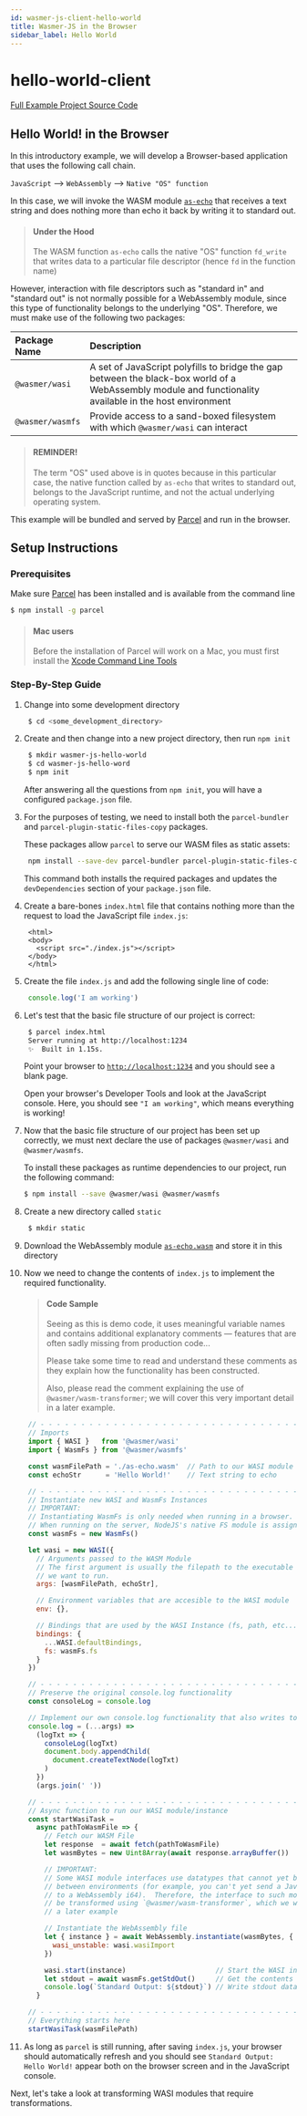 ```yaml
---
id: wasmer-js-client-hello-world
title: Wasmer-JS in the Browser
sidebar_label: Hello World
---
```


# hello-world-client

[Full Example Project Source Code](https://github.com/wasmerio/docs.wasmer.io/tree/master/docs/wasmer-js/client/examples/hello-world)

## Hello World! in the Browser

In this introductory example, we will develop a Browser-based application that uses the following call chain.

`JavaScript` --&gt; `WebAssembly` --&gt; `Native "OS" function`

In this case, we will invoke the WASM module [`as-echo`](https://github.com/torch2424/as-echo) that receives a text string and does nothing more than echo it back by writing it to standard out.

> #### Under the Hood
>
> The WASM function `as-echo` calls the native "OS" function `fd_write` that writes data to a particular file descriptor \(hence `fd` in the function name\)

However, interaction with file descriptors such as "standard in" and "standard out" is not normally possible for a WebAssembly module, since this type of functionality belongs to the underlying "OS". Therefore, we must make use of the following two packages:

| Package Name | Description |
| :--- | :--- |
| `@wasmer/wasi` | A set of JavaScript polyfills to bridge the gap between the black-box world of a WebAssembly module and functionality available in the host environment |
| `@wasmer/wasmfs` | Provide access to a sand-boxed filesystem with which `@wasmer/wasi` can interact |

> #### REMINDER!
>
> The term "OS" used above is in quotes because in this particular case, the native function called by `as-echo` that writes to standard out, belongs to the JavaScript runtime, and not the actual underlying operating system.

This example will be bundled and served by [Parcel](https://parceljs.org/) and run in the browser.

## Setup Instructions

### Prerequisites

Make sure [Parcel](https://parceljs.org/) has been installed and is available from the command line

```bash
$ npm install -g parcel
```

> #### Mac users
>
> Before the installation of Parcel will work on a Mac, you must first install the [Xcode Command Line Tools](https://developer.apple.com/download/more/?=for%20Xcode)

### Step-By-Step Guide

1. Change into some development directory

   ```bash
    $ cd <some_development_directory>
   ```

2. Create and then change into a new project directory, then run `npm init`

   ```bash
    $ mkdir wasmer-js-hello-world
    $ cd wasmer-js-hello-word
    $ npm init
   ```

   After answering all the questions from `npm init`, you will have a configured `package.json` file.

3. For the purposes of testing, we need to install both the `parcel-bundler` and `parcel-plugin-static-files-copy` packages.

   These packages allow `parcel` to serve our WASM files as static assets:

   ```bash
    npm install --save-dev parcel-bundler parcel-plugin-static-files-copy
   ```

   This command both installs the required packages and updates the `devDependencies` section of your `package.json` file.

4. Create a bare-bones `index.html` file that contains nothing more than the request to load the JavaScript file `index.js`:

   ```markup
    <html>
    <body>
      <script src="./index.js"></script>
    </body>
    </html>
   ```

5. Create the file `index.js` and add the following single line of code:

   ```javascript
    console.log('I am working')
   ```

6. Let's test that the basic file structure of our project is correct:

   ```bash
    $ parcel index.html
    Server running at http://localhost:1234 
    ✨  Built in 1.15s.
   ```

   Point your browser to [`http://localhost:1234`](http://localhost:1234) and you should see a blank page.

   Open your browser's Developer Tools and look at the JavaScript console. Here, you should see `"I am working"`, which means everything is working!

7. Now that the basic file structure of our project has been set up correctly, we must next declare the use of packages `@wasmer/wasi` and `@wasmer/wasmfs`.

   To install these packages as runtime dependencies to our project, run the following command:

   ```bash
   $ npm install --save @wasmer/wasi @wasmer/wasmfs
   ```

8. Create a new directory called `static`

   ```bash
    $ mkdir static
   ```

9. Download the WebAssembly module [`as-echo.wasm`](https://github.com/wasmerio/docs.wasmer.io/raw/master/docs/wasmer-js/wasm_lib/as-echo.wasm) and store it in this directory
10. Now we need to change the contents of `index.js` to implement the required functionality.

    > #### Code Sample
    >
    > Seeing as this is demo code, it uses meaningful variable names and contains additional explanatory comments — features that are often sadly missing from production code...
    >
    > Please take some time to read and understand these comments as they explain how the functionality has been constructed.
    >
    > Also, please read the comment explaining the use of `@wasmer/wasm-transformer`; we will cover this very important detail in a later example.

    ```javascript
     // - - - - - - - - - - - - - - - - - - - - - - - - - - - - - - - - - - - - - - -
     // Imports
     import { WASI }   from '@wasmer/wasi'
     import { WasmFs } from '@wasmer/wasmfs'

     const wasmFilePath = './as-echo.wasm'  // Path to our WASI module
     const echoStr      = 'Hello World!'    // Text string to echo

     // - - - - - - - - - - - - - - - - - - - - - - - - - - - - - - - - - - - - - - -
     // Instantiate new WASI and WasmFs Instances
     // IMPORTANT:
     // Instantiating WasmFs is only needed when running in a browser.
     // When running on the server, NodeJS's native FS module is assigned by default
     const wasmFs = new WasmFs()

     let wasi = new WASI({
       // Arguments passed to the WASM Module
       // The first argument is usually the filepath to the executable WASI module
       // we want to run.
       args: [wasmFilePath, echoStr],

       // Environment variables that are accesible to the WASI module
       env: {},

       // Bindings that are used by the WASI Instance (fs, path, etc...)
       bindings: {
         ...WASI.defaultBindings,
         fs: wasmFs.fs
       }
     })

     // - - - - - - - - - - - - - - - - - - - - - - - - - - - - - - - - - - - - - - -
     // Preserve the original console.log functionality
     const consoleLog = console.log

     // Implement our own console.log functionality that also writes to the DOM
     console.log = (...args) =>
       (logTxt => {
         consoleLog(logTxt)
         document.body.appendChild(
           document.createTextNode(logTxt)
         )
       })
       (args.join(' '))

     // - - - - - - - - - - - - - - - - - - - - - - - - - - - - - - - - - - - - - - -
     // Async function to run our WASI module/instance
     const startWasiTask =
       async pathToWasmFile => {
         // Fetch our WASM File
         let response  = await fetch(pathToWasmFile)
         let wasmBytes = new Uint8Array(await response.arrayBuffer())

         // IMPORTANT:
         // Some WASI module interfaces use datatypes that cannot yet be transferred
         // between environments (for example, you can't yet send a JavaScript BigInt
         // to a WebAssembly i64).  Therefore, the interface to such modules has to
         // be transformed using `@wasmer/wasm-transformer`, which we will cover in
         // a later example

         // Instantiate the WebAssembly file
         let { instance } = await WebAssembly.instantiate(wasmBytes, {
           wasi_unstable: wasi.wasiImport
         })

         wasi.start(instance)                      // Start the WASI instance
         let stdout = await wasmFs.getStdOut()     // Get the contents of stdout
         console.log(`Standard Output: ${stdout}`) // Write stdout data to the DOM
       }

     // - - - - - - - - - - - - - - - - - - - - - - - - - - - - - - - - - - - - - - -
     // Everything starts here
     startWasiTask(wasmFilePath)
    ```

11. As long as `parcel` is still running, after saving `index.js`, your browser should automatically refresh and you should see `Standard Output: Hello World!` appear both on the browser screen and in the JavaScript console.

Next, let's take a look at transforming WASI modules that require transformations.

